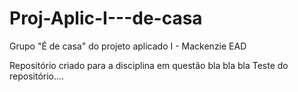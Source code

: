# Proj-Aplic-I---de-casa
Grupo "É de casa" do projeto aplicado I - Mackenzie EAD

Repositório criado para a disciplina em questão bla bla bla 
Teste do repositório....
